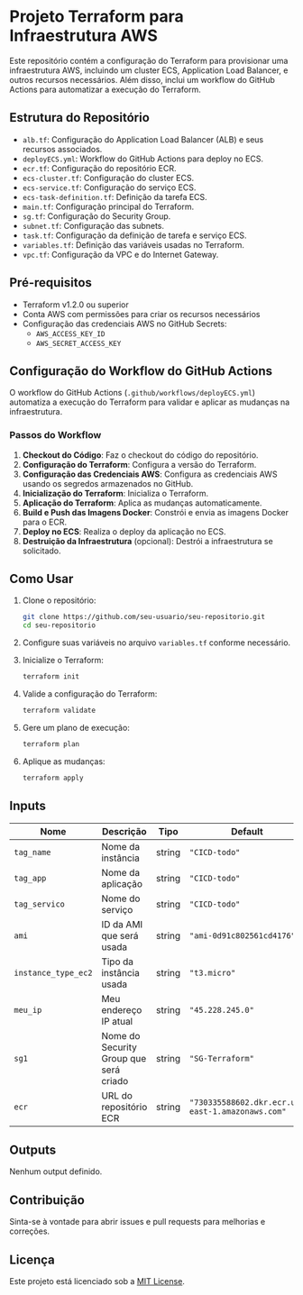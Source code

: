 # Projeto Terraform para Infraestrutura AWS

Este repositório contém a configuração do Terraform para provisionar uma infraestrutura AWS, incluindo um cluster ECS, Application Load Balancer, e outros recursos necessários. Além disso, inclui um workflow do GitHub Actions para automatizar a execução do Terraform.

## Estrutura do Repositório

- `alb.tf`: Configuração do Application Load Balancer (ALB) e seus recursos associados.
- `deployECS.yml`: Workflow do GitHub Actions para deploy no ECS.
- `ecr.tf`: Configuração do repositório ECR.
- `ecs-cluster.tf`: Configuração do cluster ECS.
- `ecs-service.tf`: Configuração do serviço ECS.
- `ecs-task-definition.tf`: Definição da tarefa ECS.
- `main.tf`: Configuração principal do Terraform.
- `sg.tf`: Configuração do Security Group.
- `subnet.tf`: Configuração das subnets.
- `task.tf`: Configuração da definição de tarefa e serviço ECS.
- `variables.tf`: Definição das variáveis usadas no Terraform.
- `vpc.tf`: Configuração da VPC e do Internet Gateway.

## Pré-requisitos

- Terraform v1.2.0 ou superior
- Conta AWS com permissões para criar os recursos necessários
- Configuração das credenciais AWS no GitHub Secrets:
  - `AWS_ACCESS_KEY_ID`
  - `AWS_SECRET_ACCESS_KEY`

## Configuração do Workflow do GitHub Actions

O workflow do GitHub Actions (`.github/workflows/deployECS.yml`) automatiza a execução do Terraform para validar e aplicar as mudanças na infraestrutura.

### Passos do Workflow

1. **Checkout do Código**: Faz o checkout do código do repositório.
2. **Configuração do Terraform**: Configura a versão do Terraform.
3. **Configuração das Credenciais AWS**: Configura as credenciais AWS usando os segredos armazenados no GitHub.
4. **Inicialização do Terraform**: Inicializa o Terraform.
5. **Aplicação do Terraform**: Aplica as mudanças automaticamente.
6. **Build e Push das Imagens Docker**: Constrói e envia as imagens Docker para o ECR.
7. **Deploy no ECS**: Realiza o deploy da aplicação no ECS.
8. **Destruição da Infraestrutura** (opcional): Destrói a infraestrutura se solicitado.

## Como Usar

1. Clone o repositório:
   ```sh
   git clone https://github.com/seu-usuario/seu-repositorio.git
   cd seu-repositorio
   ```

2. Configure suas variáveis no arquivo `variables.tf` conforme necessário.

3. Inicialize o Terraform:
   ```sh
   terraform init
   ```

4. Valide a configuração do Terraform:
   ```sh
   terraform validate
   ```

5. Gere um plano de execução:
   ```sh
   terraform plan
   ```

6. Aplique as mudanças:
   ```sh
   terraform apply
   ```

## Inputs

| Nome               | Descrição                          | Tipo   | Default                     | Obrigatório |
| ------------------ | ---------------------------------- | ------ | --------------------------- | ----------- |
| `tag_name`         | Nome da instância                  | string | `"CICD-todo"`               | não         |
| `tag_app`          | Nome da aplicação                  | string | `"CICD-todo"`               | não         |
| `tag_servico`      | Nome do serviço                    | string | `"CICD-todo"`               | não         |
| `ami`              | ID da AMI que será usada           | string | `"ami-0d91c802561cd4176"`   | não         |
| `instance_type_ec2`| Tipo da instância usada            | string | `"t3.micro"`                | não         |
| `meu_ip`           | Meu endereço IP atual              | string | `"45.228.245.0"`            | não         |
| `sg1`              | Nome do Security Group que será criado | string | `"SG-Terraform"`           | não         |
| `ecr`              | URL do repositório ECR             | string | `"730335588602.dkr.ecr.us-east-1.amazonaws.com"` | não |

## Outputs

Nenhum output definido.

## Contribuição

Sinta-se à vontade para abrir issues e pull requests para melhorias e correções.

## Licença

Este projeto está licenciado sob a [MIT License](LICENSE).
